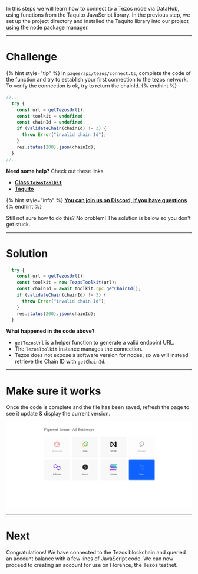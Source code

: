 In this steps we will learn how to connect to a Tezos node via DataHub, using functions from the Taquito JavaScript library. In the previous step, we set up the project directory and installed the Taquito library into our project using the node package manager.

------------------------

# Challenge

{% hint style="tip" %}
In `pages/api/tezos/connect.ts`, complete the code of the function and try to establish your first connection to the tezos network. To verify the connection is ok, try to return the chainId.
{% endhint %}

```typescript
//...
  try {
    const url = getTezosUrl();
    const toolkit = undefined;
    const chainId = undefined;
    if (validateChain(chainId) != 3) {
      throw Error("invalid chain Id");
    }
    res.status(200).json(chainId);
  } 
//...
```

**Need some help?** Check out these links
* [**Class `TezosToolkit`**](https://tezostaquito.io/typedoc/classes/_taquito_taquito.tezostoolkit.html)
* [**Taquito**](https://tezostaquito.io/typedoc/modules.html)  

{% hint style="info" %}
[**You can join us on Discord, if you have questions**](https://discord.gg/fszyM7K)
{% endhint %}

Still not sure how to do this? No problem! The solution is below so you don't get stuck.

------------------------

# Solution

```typescript
  try {
    const url = getTezosUrl();
    const toolkit = new TezosToolkit(url);
    const chainId = await toolkit.rpc.getChainId();
    if (validateChain(chainId) != 3) {
      throw Error("invalid chain Id");
    }
    res.status(200).json(chainId);
  } 
```

**What happened in the code above?**
* `getTezosUrl` is a helper function to generate a valid endpoint URL.
* The `TezosToolkit` instance manages the connection.
* Tezos does not expose a software version for nodes, so we will instead retrieve the Chain ID with `getChainId`.

------------------------

# Make sure it works

Once the code is complete and the file has been saved, refresh the page to see it update & display the current version.

![](../../../.gitbook/assets/pathways/tezos/tezos-connect.gif)

-----------------------------

# Next

Congratulations! We have connected to the Tezos blockchain and queried an account balance with a few lines of JavaScript code. We can now proceed to creating an account for use on Florence, the Tezos testnet.
